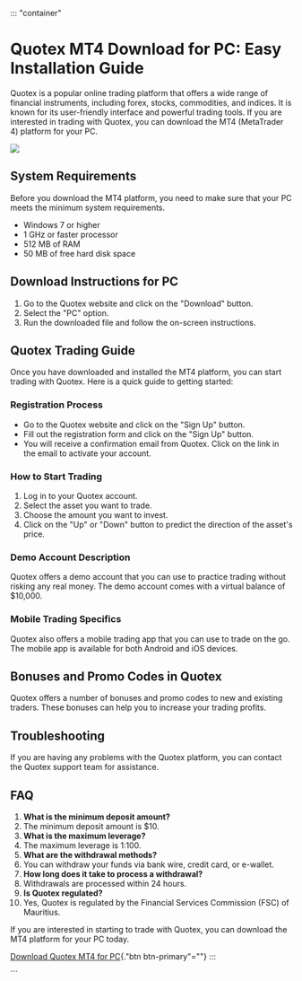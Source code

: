 ::: \"container\"
# Quotex MT4 Download for PC: Easy Installation Guide

Quotex is a popular online trading platform that offers a wide range of
financial instruments, including forex, stocks, commodities, and
indices. It is known for its user-friendly interface and powerful
trading tools. If you are interested in trading with Quotex, you can
download the MT4 (MetaTrader 4) platform for your PC.

[![](https://static.quotex.io/files/10_en/300_250.jpg)](https://traff.sbs/brokerqxlid)

## System Requirements

Before you download the MT4 platform, you need to make sure that your PC
meets the minimum system requirements.

-   Windows 7 or higher
-   1 GHz or faster processor
-   512 MB of RAM
-   50 MB of free hard disk space

## Download Instructions for PC

1.  Go to the Quotex website and click on the "Download" button.
2.  Select the "PC" option.
3.  Run the downloaded file and follow the on-screen instructions.

## Quotex Trading Guide

Once you have downloaded and installed the MT4 platform, you can start
trading with Quotex. Here is a quick guide to getting started:

### Registration Process

-   Go to the Quotex website and click on the "Sign Up" button.
-   Fill out the registration form and click on the "Sign Up"
    button.
-   You will receive a confirmation email from Quotex. Click on the link
    in the email to activate your account.

### How to Start Trading

1.  Log in to your Quotex account.
2.  Select the asset you want to trade.
3.  Choose the amount you want to invest.
4.  Click on the "Up" or "Down" button to predict the
    direction of the asset\'s price.

### Demo Account Description

Quotex offers a demo account that you can use to practice trading
without risking any real money. The demo account comes with a virtual
balance of \$10,000.

### Mobile Trading Specifics

Quotex also offers a mobile trading app that you can use to trade on the
go. The mobile app is available for both Android and iOS devices.

## Bonuses and Promo Codes in Quotex

Quotex offers a number of bonuses and promo codes to new and existing
traders. These bonuses can help you to increase your trading profits.

## Troubleshooting

If you are having any problems with the Quotex platform, you can contact
the Quotex support team for assistance.

## FAQ

1.  **What is the minimum deposit amount?**
2.  The minimum deposit amount is \$10.
3.  **What is the maximum leverage?**
4.  The maximum leverage is 1:100.
5.  **What are the withdrawal methods?**
6.  You can withdraw your funds via bank wire, credit card, or e-wallet.
7.  **How long does it take to process a withdrawal?**
8.  Withdrawals are processed within 24 hours.
9.  **Is Quotex regulated?**
10. Yes, Quotex is regulated by the Financial Services Commission (FSC)
    of Mauritius.

If you are interested in starting to trade with Quotex, you can download
the MT4 platform for your PC today.

[Download Quotex MT4 for
PC](\%22https://traff.sbs/quotexonelink\%22){."btn
btn-primary"=""}
:::

\`\`\`

